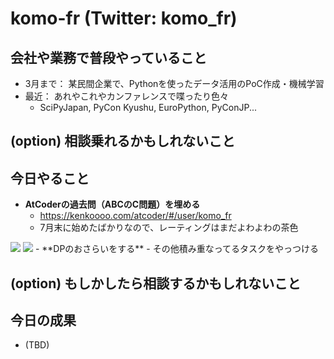 # komo-fr (Twitter: komo_fr)

## 会社や業務で普段やっていること
- 3月まで： 某民間企業で、Pythonを使ったデータ活用のPoC作成・機械学習
- 最近： あれやこれやカンファレンスで喋ったり色々
    - SciPyJapan, PyCon Kyushu, EuroPython, PyConJP...

## (option) 相談乗れるかもしれないこと

## 今日やること
- **AtCoderの過去問（ABCのC問題）を埋める**
    - https://kenkoooo.com/atcoder/#/user/komo_fr
    - 7月末に始めたばかりなので、レーティングはまだよわよわの茶色
<img src="https://i.gyazo.com/584f992c5f8d1b4fe79193259b75fe25.png">
<img src="https://gyazo.com/f5cf8a685ecf9816bf0caefec0e2bd2b.png">
- **DPのおさらいをする**
- その他積み重なってるタスクをやっつける


## (option) もしかしたら相談するかもしれないこと

## 今日の成果
- (TBD)